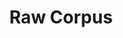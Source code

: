 ---
title: "Raw Corpus"

categories: ['']

tags: ['Raw', 'Corpus']

arwords: 'مدونة خام'

arexps: []

enwords: ['Raw Corpus']

enexps: []

arlexicons: 'د'

enlexicons: 'R'

authors: ['Ruqayya Roshdy']

translators: ['']

citations: 'العربية والذكاء الاصطناعي'

sources: 'مركز الملك عبدالله بن عبدالعزيز الدولي لخدمة اللغة العربية'

word: "true"

slug: ""
---